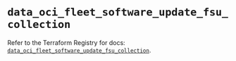 # `data_oci_fleet_software_update_fsu_collection`

Refer to the Terraform Registry for docs: [`data_oci_fleet_software_update_fsu_collection`](https://registry.terraform.io/providers/oracle/oci/7.19.0/docs/data-sources/fleet_software_update_fsu_collection).
